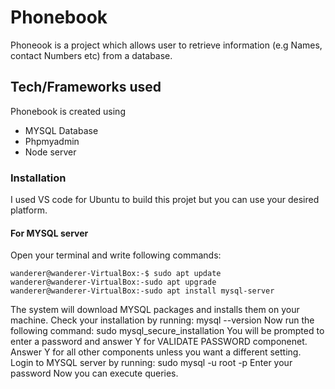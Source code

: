 # Phonebook
Phoneook is a project which allows user to retrieve information (e.g Names, contact Numbers etc) from a database.

## Tech/Frameworks used

Phonebook is created using
* MYSQL Database
* Phpmyadmin
* Node server
### Installation
I used VS code for Ubuntu to build this projet but you can use your desired platform.
#### For MYSQL server
Open your terminal and write following commands:
```console
wanderer@wanderer-VirtualBox:-$ sudo apt update
wanderer@wanderer-VirtualBox:-sudo apt upgrade
wanderer@wanderer-VirtualBox:-sudo apt install mysql-server
```
The system will download MYSQL packages and installs them on your machine.
Check your installation by running:
mysql --version
Now run the following command:
sudo mysql_secure_installation
You will be prompted to enter a password and answer Y for VALIDATE PASSWORD componenet.
Answer Y for all other components unless you want a different setting.
Login to MYSQL server by running:
sudo mysql -u root -p
Enter your password
Now you can execute queries.



